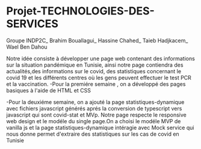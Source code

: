# Projet-TECHNOLOGIES-DES-SERVICES
Groupe INDP2C_
Brahim Bouallagui_
Hassine Chahed_
Taieb Hadjkacem_
Wael Ben Dahou

Notre idée consiste à développer une page web contenant des informations sur la situation pandémique en Tunisie, ainsi notre page contiendra des actualités,des informations sur le covid, des statistiques concernant le covid 19 et les différents centres où les gens peuvent effectuer le test PCR et la vaccination.
-Pour la premiére semaine , on a développé des pages basiques à l'aide de HTML et CSS

-Pour la deuxiéme semaine, on a ajouté la page statistiques-dynamique avec fichiers javascript générés aprés la conversion de typescript vers javascript qui sont covid-stat et MVp. Notre page respecte le responsive web design et le modéle du single page.On a choisi le modéle MVP de vanilla js et la page  statistiques-dynamique intéragie avec Mock service qui nous donne permet d'extraire des statistiques sur les cas de covid en Tunisie
